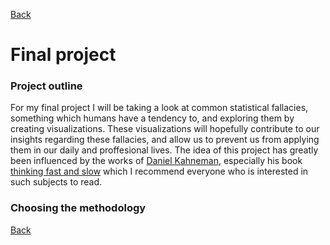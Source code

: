 [Back](https://portfolio.jakobs.dev)
# Final project

### Project outline
For my final project I will be taking a look at common statistical fallacies, something which humans have a tendency to, and exploring them by creating visualizations. These visualizations will hopefully contribute to our insights regarding these fallacies, and allow us to prevent us from applying them in our daily and proffesional lives. The idea of this project has greatly been influenced by the works of [Daniel Kahneman](https://kahneman.socialpsychology.org/), especially his book [thinking fast and slow](https://en.wikipedia.org/wiki/Thinking,_Fast_and_Slow) which I recommend everyone who is interested in such subjects to read. 



### Choosing the methodology





[Back](https://portfolio.jakobs.dev)
